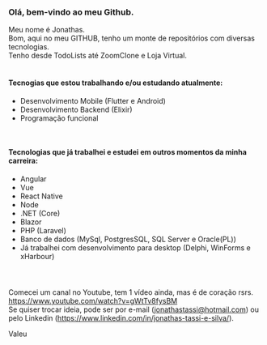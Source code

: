 ### Olá, bem-vindo ao meu Github.

Meu nome é Jonathas. <br>
Bom, aqui no meu GITHUB, tenho um monte de repositórios com diversas tecnologias. <br>
Tenho desde TodoLists até ZoomClone e Loja Virtual. <br>
 <br>
 
#### Tecnogias que estou trabalhando e/ou estudando atualmente:
- Desenvolvimento Mobile (Flutter e Android)
- Desenvolvimento Backend (Elixir)
- Programação funcional

 <br>

#### Tecnologias que já trabalhei e estudei em outros momentos da minha carreira:
- Angular
- Vue
- React Native
- Node
- .NET (Core)
- Blazor
- PHP (Laravel)
- Banco de dados (MySql, PostgresSQL, SQL Server e Oracle(PL))
- Já trabalhei com desenvolvimento para desktop (Delphi, WinForms e xHarbour)

#####

 <br>
 
 Comecei um canal no Youtube, tem 1 vídeo ainda, mas é de coração rsrs. https://www.youtube.com/watch?v=gWtTv8fysBM 
 <br>
 Se quiser trocar ideia, pode ser por e-mail (jonathastassi@hotmail.com) ou pelo Linkedin (https://www.linkedin.com/in/jonathas-tassi-e-silva/).
 
 Valeu
